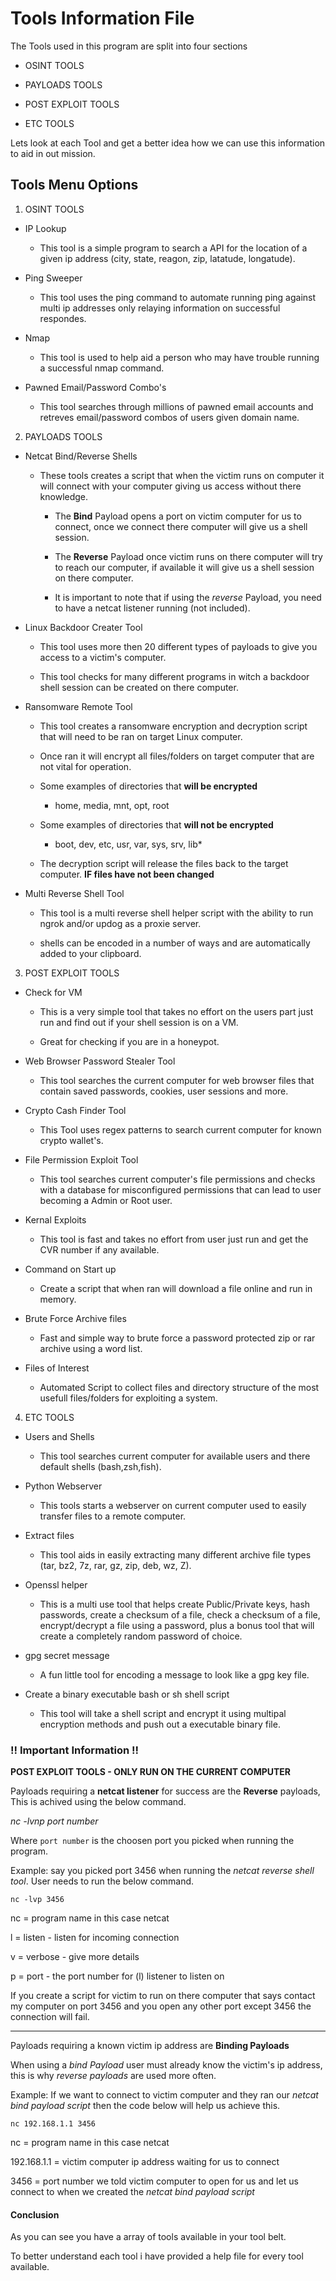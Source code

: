 # Tools Information File

The Tools used in this program are split into four sections

- OSINT TOOLS

- PAYLOADS TOOLS

- POST EXPLOIT TOOLS

- ETC TOOLS

Lets look at each Tool and get a better idea how we can use this information to aid in out mission.

## Tools Menu Options

1. OSINT TOOLS

  - IP Lookup

    - This tool is a simple program to search a API for the location of a given ip address (city, state, reagon, zip, latatude, longatude).

  - Ping Sweeper

    - This tool uses the ping command to automate running ping against multi ip addresses only relaying information on successful respondes.

  - Nmap

    - This tool is used to help aid a person who may have trouble running a successful nmap command.

  - Pawned Email/Password Combo's

    - This tool searches through millions of pawned email accounts and retreves email/password combos of users given domain name.

2. PAYLOADS TOOLS

  - Netcat Bind/Reverse Shells

    - These tools creates a script that when the victim runs on computer it will connect with your computer giving us access without there knowledge.

      - The **Bind** Payload opens a port on victim computer for us to connect, once we connect there computer will give us a shell session.

      - The **Reverse** Payload once victim runs on there computer will try to reach our computer, if available it will give us a shell session on there computer.

      - It is important to note that if using the *reverse* Payload, you need to have a netcat listener running (not included).

  - Linux Backdoor Creater Tool

    - This tool uses more then 20 different types of payloads to give you access to a victim's computer.

    - This tool checks for many different programs in witch a backdoor shell session can be created on there computer.

  - Ransomware Remote Tool

    - This tool creates a ransomware encryption and decryption script that will need to be ran on target Linux computer.

    - Once ran it will encrypt all files/folders on target computer that are not vital for operation.

    - Some examples of directories that **will be encrypted**

      - home, media, mnt, opt, root

    - Some examples of directories that **will not be encrypted**

      - boot, dev, etc, usr, var, sys, srv, lib*

    - The decryption script will release the files back to the target computer. **IF files have not been changed**

  - Multi Reverse Shell Tool

    - This tool is a multi reverse shell helper script with the ability to run ngrok and/or updog as a proxie server.

    - shells can be encoded in a number of ways and are automatically added to your clipboard.

3. POST EXPLOIT TOOLS

  - Check for VM

    - This is a very simple tool that takes no effort on the users part just run and find out if your shell session is on a VM.

    - Great for checking if you are in a honeypot.

  - Web Browser Password Stealer Tool

    - This tool searches the current computer for web browser files that contain saved passwords, cookies, user sessions and more.

  - Crypto Cash Finder Tool

    - This Tool uses regex patterns to search current computer for known crypto wallet's.

  - File Permission Exploit Tool

    - This tool searches current computer's file permissions and checks with a database for misconfigured permissions that can lead to user becoming a Admin or Root user.

  - Kernal Exploits

    - This tool is fast and takes no effort from user just run and get the CVR number if any available. 

  - Command on Start up

    - Create a script that when ran will download a file online and run in memory.

  - Brute Force Archive files

    - Fast and simple way to brute force a password protected zip or rar archive using a word list.

  - Files of Interest

    - Automated Script to collect files and directory structure of the most usefull files/folders for exploiting a system.

4. ETC TOOLS

  - Users and Shells

    - This tool searches current computer for available users and there default shells (bash,zsh,fish).

  - Python Webserver

    - This tools starts a webserver on current computer used to easily transfer files to a remote computer.

  - Extract files

    - This tool aids in easily extracting many different archive file types (tar, bz2, 7z, rar, gz, zip, deb, wz, Z). 

  - Openssl helper 

    - This is a multi use tool that helps create Public/Private keys, hash passwords, create a checksum of a file, check a checksum of a file, encrypt/decrypt a file using a password, plus a bonus tool that will create a completely random password of choice.

  - gpg secret message

    - A fun little tool for encoding a message to look like a gpg key file.

  - Create a binary executable bash or sh shell script

    - This tool will take a shell script and encrypt it using multipal encryption methods and push out a executable binary file. 

### !! Important Information !! 

**POST EXPLOIT TOOLS - ONLY RUN ON THE CURRENT COMPUTER**

Payloads requiring a **netcat listener** for success are the **Reverse** payloads, This is achived using the below command.

*nc -lvnp port number* 

Where `port number` is the choosen  port you picked when running the program.

Example: say you picked port 3456 when running the *netcat reverse shell tool*. User needs to run the below command.

``` 
nc -lvp 3456
```
nc = program name in this case netcat

l = listen - listen for incoming connection

v = verbose - give more details

p = port - the port number for (l) listener to listen on

If you create a script for victim to run on there computer that says contact my computer on port 3456 and you open any other port except 3456 the connection will fail.

---

Payloads requiring a known victim ip address are **Binding Payloads**

When using a *bind Payload* user must already know the victim's ip address, this is why *reverse payloads* are used more often.

Example: If we want to connect to victim computer and they ran our *netcat bind payload script* then the code below will help us achieve this.

```
nc 192.168.1.1 3456
```
nc = program name in this case netcat

192.168.1.1 = victim computer ip address waiting for us to connect

3456 = port number we told victim computer to open for us and let us connect to when we created the *netcat bind payload script*

#### Conclusion 

As you can see you have a array of tools available in your tool belt. 

To better understand each tool i have provided a help file for every tool available.

